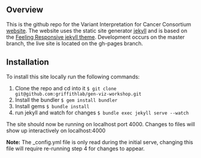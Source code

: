 ## Overview

This is the github repo for the Variant Interpretation for Cancer Consortium [website](http://http://cancervariants.org). The website uses the static site generator [jekyll](https://jekyllrb.com/) and is based on the [Feeling Responsive jekyll theme](https://github.com/Phlow/feeling-responsive). Development occurs on the master branch, the live site is located on the gh-pages branch.

## Installation

To install this site locally run the following commands:

1. Clone the repo and cd into it `$ git clone git@github.com:griffithlab/gen-viz-workshop.git`
2. Install the bundler `$ gem install bundler`
3. Install gems `$ bundle install`
4. run jekyll and watch for changes `$ bundle exec jekyll serve --watch`

The site should now be running on localhost port 4000. Changes to files will show up interactively on localhost:4000

**Note:** The _config.yml file is only read during the initial serve, changing this file will require re-running step 4 for changes to appear.
